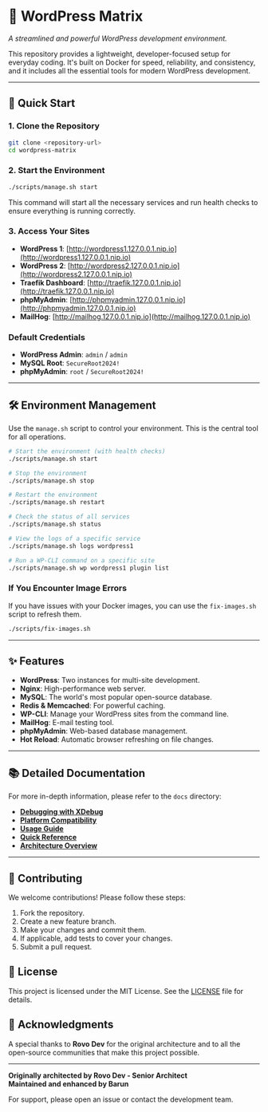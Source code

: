 # 🚀 WordPress Matrix

*A streamlined and powerful WordPress development environment.*

This repository provides a lightweight, developer-focused setup for everyday coding. It's built on Docker for speed, reliability, and consistency, and it includes all the essential tools for modern WordPress development.

---

## 🚀 Quick Start

### 1. Clone the Repository
```bash
git clone <repository-url>
cd wordpress-matrix
```

### 2. Start the Environment
```bash
./scripts/manage.sh start
```
This command will start all the necessary services and run health checks to ensure everything is running correctly.

### 3. Access Your Sites
- **WordPress 1**: [http://wordpress1.127.0.0.1.nip.io](http://wordpress1.127.0.0.1.nip.io)
- **WordPress 2**: [http://wordpress2.127.0.0.1.nip.io](http://wordpress2.127.0.0.1.nip.io)
- **Traefik Dashboard**: [http://traefik.127.0.0.1.nip.io](http://traefik.127.0.0.1.nip.io)
- **phpMyAdmin**: [http://phpmyadmin.127.0.0.1.nip.io](http://phpmyadmin.127.0.0.1.nip.io)
- **MailHog**: [http://mailhog.127.0.0.1.nip.io](http://mailhog.127.0.0.1.nip.io)

### Default Credentials
- **WordPress Admin**: `admin` / `admin`
- **MySQL Root**: `SecureRoot2024!`
- **phpMyAdmin**: `root` / `SecureRoot2024!`

---

## 🛠️ Environment Management

Use the `manage.sh` script to control your environment. This is the central tool for all operations.

```bash
# Start the environment (with health checks)
./scripts/manage.sh start

# Stop the environment
./scripts/manage.sh stop

# Restart the environment
./scripts/manage.sh restart

# Check the status of all services
./scripts/manage.sh status

# View the logs of a specific service
./scripts/manage.sh logs wordpress1

# Run a WP-CLI command on a specific site
./scripts/manage.sh wp wordpress1 plugin list
```

### If You Encounter Image Errors

If you have issues with your Docker images, you can use the `fix-images.sh` script to refresh them.

```bash
./scripts/fix-images.sh
```

---

## ✨ Features

- **WordPress**: Two instances for multi-site development.
- **Nginx**: High-performance web server.
- **MySQL**: The world's most popular open-source database.
- **Redis & Memcached**: For powerful caching.
- **WP-CLI**: Manage your WordPress sites from the command line.
- **MailHog**: E-mail testing tool.
- **phpMyAdmin**: Web-based database management.
- **Hot Reload**: Automatic browser refreshing on file changes.

---

## 📚 Detailed Documentation

For more in-depth information, please refer to the `docs` directory:

- **[Debugging with XDebug](docs/DEBUGGING.md)**
- **[Platform Compatibility](docs/PLATFORM_COMPATIBILITY.md)**
- **[Usage Guide](docs/USAGE_GUIDE.md)**
- **[Quick Reference](docs/QUICK_REFERENCE.md)**
- **[Architecture Overview](ARCHITECTURE.md)**

---

## 🤝 Contributing

We welcome contributions! Please follow these steps:

1. Fork the repository.
2. Create a new feature branch.
3. Make your changes and commit them.
4. If applicable, add tests to cover your changes.
5. Submit a pull request.

## 📄 License

This project is licensed under the MIT License. See the [LICENSE](LICENSE) file for details.

## 🙏 Acknowledgments

A special thanks to **Rovo Dev** for the original architecture and to all the open-source communities that make this project possible.

---

**Originally architected by Rovo Dev - Senior Architect**  
**Maintained and enhanced by Barun**

For support, please open an issue or contact the development team.